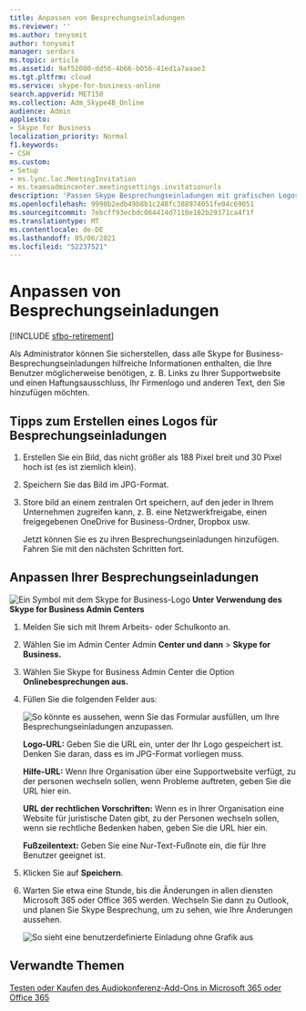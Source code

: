 ```yaml
---
title: Anpassen von Besprechungseinladungen
ms.reviewer: ''
ms.author: tonysmit
author: tonysmit
manager: serdars
ms.topic: article
ms.assetid: 9af52080-dd56-4b66-b056-41ed1a7aaae3
ms.tgt.pltfrm: cloud
ms.service: skype-for-business-online
search.appverid: MET150
ms.collection: Adm_Skype4B_Online
audience: Admin
appliesto:
- Skype for Business
localization_priority: Normal
f1.keywords:
- CSH
ms.custom:
- Setup
- ms.lync.lac.MeetingInvitation
- ms.teamsadmincenter.meetingsettings.invitationurls
description: 'Passen Skype Besprechungseinladungen mit grafischen Logos, UrLs für Hilfe- und rechtlichen UrLs und Fußzeilentext an. '
ms.openlocfilehash: 9998b2edb49b8b1c248fc388974051fe04c69051
ms.sourcegitcommit: 7ebcff93ecbdc064414d7110e182b29371ca4f1f
ms.translationtype: MT
ms.contentlocale: de-DE
ms.lasthandoff: 05/06/2021
ms.locfileid: "52237521"
---
```

# <a name="customize-meeting-invitations"></a>Anpassen von Besprechungseinladungen

[!INCLUDE [sfbo-retirement](../../Hub/includes/sfbo-retirement.md)]

Als Administrator können Sie sicherstellen, dass alle Skype for Business-Besprechungseinladungen hilfreiche Informationen enthalten, die Ihre Benutzer möglicherweise benötigen, z. B. Links zu Ihrer Supportwebsite und einen Haftungsausschluss, Ihr Firmenlogo und anderen Text, den Sie hinzufügen möchten. 
  
## <a name="tips-for-creating-a-logo-for-meeting-invitations"></a>Tipps zum Erstellen eines Logos für Besprechungseinladungen
<a name="__top"> </a>

1. Erstellen Sie ein Bild, das nicht größer als 188 Pixel breit und 30 Pixel hoch ist (es ist ziemlich klein).
    
2. Speichern Sie das Bild im JPG-Format.
    
3. Store bild an einem zentralen Ort speichern, auf den jeder in Ihrem Unternehmen zugreifen kann, z. B. eine Netzwerkfreigabe, einen freigegebenen OneDrive for Business-Ordner, Dropbox usw.
    
    Jetzt können Sie es zu ihren Besprechungseinladungen hinzufügen. Fahren Sie mit den nächsten Schritten fort.
    
## <a name="customize-your-meeting-invitations"></a>Anpassen Ihrer Besprechungseinladungen
<a name="__top"> </a>

![Ein Symbol mit dem Skype for Business-Logo](../images/sfb-logo-30x30.png) **Unter Verwendung des Skype for Business Admin Centers**

1. Melden Sie sich mit Ihrem Arbeits- oder Schulkonto an.
    
2. Wählen Sie im Admin Center Admin **Center und dann**  >  **Skype for Business.**
    
3. Wählen Sie Skype for Business Admin Center die Option **Onlinebesprechungen aus.** 
    
4. Füllen Sie die folgenden Felder aus:
    
    ![So könnte es aussehen, wenn Sie das Formular ausfüllen, um Ihre Besprechungseinladungen anzupassen.](../images/b0a7c3c6-0d86-41c6-b116-331143bbe398.png) 

   **Logo-URL:** Geben Sie die URL ein, unter der Ihr Logo gespeichert ist. Denken Sie daran, dass es im JPG-Format vorliegen muss. 
 
   **Hilfe-URL:** Wenn Ihre Organisation über eine Supportwebsite verfügt, zu der personen wechseln sollen, wenn Probleme auftreten, geben Sie die URL hier ein. 

   **URL der rechtlichen Vorschriften:** Wenn es in Ihrer Organisation eine Website für juristische Daten gibt, zu der Personen wechseln sollen, wenn sie rechtliche Bedenken haben, geben Sie die URL hier ein.
    
   **Fußzeilentext:** Geben Sie eine Nur-Text-Fußnote ein, die für Ihre Benutzer geeignet ist.  
  
   
5. Klicken Sie auf **Speichern**.
    
6. Warten Sie etwa eine Stunde, bis die Änderungen in allen diensten Microsoft 365 oder Office 365 werden. Wechseln Sie dann zu Outlook, und planen Sie Skype Besprechung, um zu sehen, wie Ihre Änderungen aussehen. 
    
    ![So sieht eine benutzerdefinierte Einladung ohne Grafik aus](../images/ebb5c03c-c23d-4da7-97f1-9b13e26a6cf8.png)
  
## <a name="related-topics"></a>Verwandte Themen
<a name="__top"> </a>

[Testen oder Kaufen des Audiokonferenz-Add-Ons in Microsoft 365 oder Office 365](../audio-conferencing-in-office-365/try-or-purchase-audio-conferencing-in-office-365.md)

  
 
